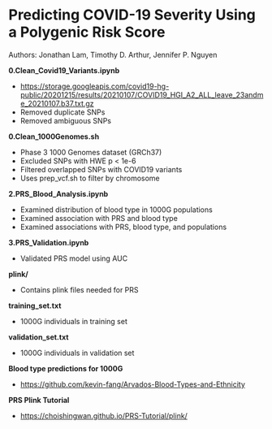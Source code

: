# Predicting COVID-19 Severity Using a Polygenic Risk Score

Authors: Jonathan Lam, Timothy D. Arthur, Jennifer P. Nguyen

<b> 0.Clean_Covid19_Variants.ipynb </b>
- https://storage.googleapis.com/covid19-hg-public/20201215/results/20210107/COVID19_HGI_A2_ALL_leave_23andme_20210107.b37.txt.gz
- Removed duplicate SNPs
- Removed ambiguous SNPs

<b> 0.Clean_1000Genomes.sh </b>
- Phase 3 1000 Genomes dataset (GRCh37)
- Excluded SNPs with HWE p < 1e-6
- Filtered overlapped SNPs with COVID19 variants
- Uses prep_vcf.sh to filter by chromosome

<b> 2.PRS_Blood_Analysis.ipynb </b>
- Examined distribution of blood type in 1000G populations
- Examined association with PRS and blood type
- Examined associations with PRS, blood type, and populations

<b> 3.PRS_Validation.ipynb </b>
- Validated PRS model using AUC

<b> plink/ </b>
- Contains plink files needed for PRS

<b> training_set.txt </b>
- 1000G individuals in training set

<b> validation_set.txt </b>
- 1000G individuals in validation set

<b> Blood type predictions for 1000G </b>
- https://github.com/kevin-fang/Arvados-Blood-Types-and-Ethnicity

<b> PRS Plink Tutorial </b> 
- https://choishingwan.github.io/PRS-Tutorial/plink/
